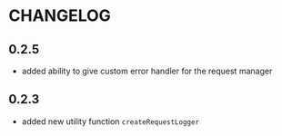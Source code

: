 # CHANGELOG

## 0.2.5

- added ability to give custom error handler for the request manager

## 0.2.3

- added new utility function `createRequestLogger`
